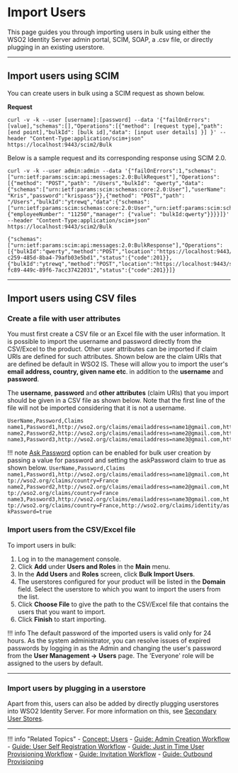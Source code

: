 # Import Users

This page guides you through importing users in bulk using either the WSO2 Identity Server admin portal, SCIM, SOAP, a .csv file, or directly plugging in an existing userstore. 

-----

## Import users using SCIM
You can create users in bulk using a SCIM request as shown below. 

**Request**

```curl
curl -v -k --user [username]:[password] --data '{"failOnErrors": [value],"schemas":[],"Operations":[{"method": [request type],"path": [end point],"bulkId": [bulk id],"data": [input user details] }] }' --header "Content-Type:application/scim+json" https://localhost:9443/scim2/Bulk
```

Below is a sample request and its corresponding response using SCIM 2.0. 

```tab="Sample Request"
curl -v -k --user admin:admin --data '{"failOnErrors":1,"schemas":["urn:ietf:params:scim:api:messages:2.0:BulkRequest"],"Operations":[{"method": "POST","path": "/Users","bulkId": "qwerty","data":{"schemas":["urn:ietf:params:scim:schemas:core:2.0:User"],"userName": "Kris","password":"krispass"}},{"method": "POST","path": "/Users","bulkId":"ytrewq","data":{"schemas":["urn:ietf:params:scim:schemas:core:2.0:User","urn:ietf:params:scim:schemas:extension:enterprise:2.0:User"],"userName":"Jesse","password":"jessepass","urn:ietf:params:scim:schemas:extension:enterprise:2.0:User":{"employeeNumber": "11250","manager": {"value": "bulkId:qwerty"}}}}]}' --header "Content-Type:application/scim+json" https://localhost:9443/scim2/Bulk
```

```tab="Sample Response"
{"schemas":["urn:ietf:params:scim:api:messages:2.0:BulkResponse"],"Operations":[{"bulkId":"qwerty","method":"POST","location":"https://localhost:9443/scim2/Users/81cbba1b-c259-485d-8ba4-79afb03e5bd1","status":{"code":201}},{"bulkId":"ytrewq","method":"POST","location":"https://localhost:9443/scim2/Users/b489dacc-fc89-449c-89f6-7acc37422031","status":{"code":201}}]}
```

---

## Import users using CSV files

### Create a file with user attributes
You must first create a CSV file or an Excel file with the user information. It is possible to import the username and 
password directly from the CSV/Excel to the product. Other user attributes can be imported if claim URls are defined for
such attributes. Shown below are the claim URls that are defined be default in WSO2 IS. These will allow you to import 
the user's **email address, country, given name etc**. in addition to the **username** and **password**.

The **username**, **password** and **other attributes** (claim URls) that you import should be given in a CSV file as 
shown below. Note that the first line of the file will not be imported considering that it is not a username.

```
UserName,Password,Claims
name1,Password1,http://wso2.org/claims/emailaddress=name1@gmail.com,http://wso2.org/claims/country=France
name2,Password2,http://wso2.org/claims/emailaddress=name2@gmail.com,http://wso2.org/claims/country=France
name3,Password3,http://wso2.org/claims/emailaddress=name3@gmail.com,http://wso2.org/claims/country=France
```

!!! note
    [Ask Password](../invitation-workflow) option can be enabled for bulk user creation by passing a value for password and 
     setting the askPassword claim to true as shown below.
     ```
     UserName,Password,Claims
     name1,Password1,http://wso2.org/claims/emailaddress=name1@gmail.com,http://wso2.org/claims/country=France
     name2,Password2,http://wso2.org/claims/emailaddress=name2@gmail.com,http://wso2.org/claims/country=France
     name3,Password3,http://wso2.org/claims/emailaddress=name3@gmail.com,http://wso2.org/claims/country=France,http://wso2.org/claims/identity/askPassword=true
     ```
     
### Import users from the CSV/Excel file

To import users in bulk:

1.  Log in to the management console.
2.  Click **Add** under **Users and Roles** in the **Main** menu.
3.  In the **Add Users** and **Roles** screen, click **Bulk Import
    Users**.
4.  The userstores configured for your product will be listed in the
    **Domain** field. Select the userstore to which you want to import
    the users from the list.
5.  Click **Choose File** to give the path to the CSV/Excel file that
    contains the users that you want to import.
6.  Click **Finish** to start importing.

!!! info
      The default password of the imported users is valid only for 24 hours.
      As the system administrator, you can resolve issues of expired passwords
      by logging in as the Admin and changing the user's password from the
      **User Management -\>** **Users** page. The 'Everyone' role will be
      assigned to the users by default.

----

### Import users by plugging in a userstore

Apart from this, users can also be added by directly plugging userstores into WSO2 Identity Server. For more information on this, see [Secondary User Stores](../../../deploy/configure-secondary-user-stores/).

----
    
!!! info "Related Topics"
    - [Concept: Users](../../../references/concepts/user-management/users)
    - [Guide: Admin Creation Workflow](../admin-creation-workflow) 
    - [Guide: User Self Registration Workflow](../self-registration-workflow)
    - [Guide: Just in Time User Provisioning Workflow](../jit-workflow)
    - [Guide: Invitation Workflow](../invitation-workflow) 
    - [Guide: Outbound Provisioning](../outbound-provisioning)
    
